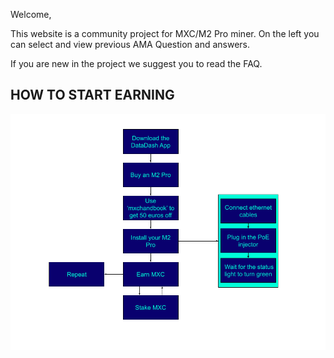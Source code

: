 Welcome,

This website is a community project for MXC/M2 Pro miner.
On the left you can select and view previous AMA Question and answers.

If you are new in the project we suggest you to read the FAQ.

## HOW TO START EARNING

![MXC](../Assets/Made/MXC_earningv2.png)